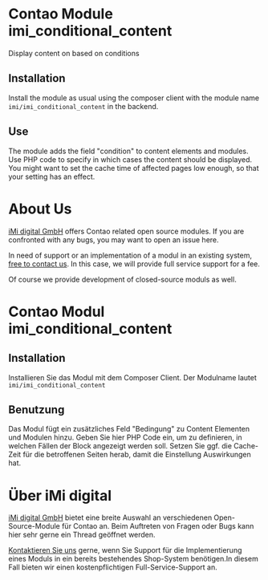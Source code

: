 Contao Module imi_conditional_content
=====================================

Display content on based on conditions


Installation
------------

Install the module as usual using the composer client with the module name `imi/imi_conditional_content` in the backend.


Use
---

The module adds the field "condition" to content elements and modules. Use PHP code to specify in which cases the content
should be displayed.
You might want to set the cache time of affected pages low enough, so that your setting has an effect.

About Us
=================

[iMi digital GmbH](http://www.imi.de/) offers Contao related open source modules. If you are confronted with any bugs, you may want to open an issue here.

In need of support or an implementation of a modul in an existing system, [free to contact us](mailto:digital@iMi.de). In this case, we will provide full service support for a fee.

Of course we provide development of closed-source moduls as well.


Contao Modul imi_conditional_content
==================================

Installation
------------

Installieren Sie das Modul mit dem Composer Client. Der Modulname lautet `imi/imi_conditional_content`

Benutzung
---------

Das Modul fügt ein zusätzliches Feld "Bedingung" zu Content Elementen und Modulen hinzu. Geben Sie hier PHP Code ein,
um zu definieren, in welchen Fällen der Block angezeigt werden soll.
Setzen Sie ggf. die Cache-Zeit für die betroffenen Seiten herab, damit die Einstellung Auswirkungen hat.

Über iMi digital
================

[iMi digital GmbH](http://www.imi.de/) bietet eine breite Auswahl an verschiedenen Open-Source-Module für Contao an. Beim Auftreten von Fragen oder Bugs kann hier sehr gerne ein Thread geöffnet werden.

[Kontaktieren Sie uns](mailto:digital@iMi.de) gerne, wenn Sie Support für die Implementierung eines Moduls in ein bereits bestehendes Shop-System benötigen.In diesem Fall bieten wir einen kostenpflichtigen Full-Service-Support an.
